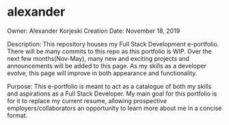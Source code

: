 # alexander
Owner: Alexander Korjeski Creation Date: November 18, 2019

Description: This repository houses my Full Stack Development e-portfolio. There will be many commits to this repo as this portfolio is WIP. Over the next few months(Nov-May), many new and exciting projects and announcements will be added to this page. As my skills as a developer evolve, this page will improve in both appearance and functionality.

Purpose: This e-portfolio is meant to act as a catalogue of both my skills and aspirations as a Full Stack Developer. My main goal for this portfolio is for it to replace my current resume, allowing prospective employers/collaborators an opportunity to learn more about me in a concise format.
